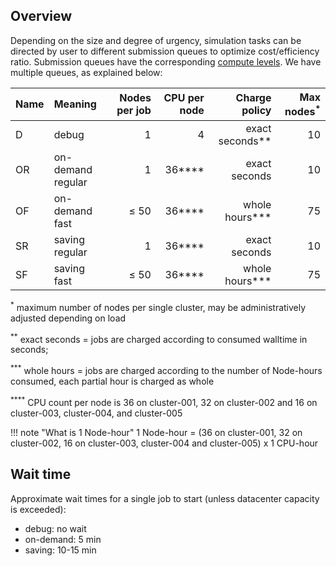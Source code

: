 <!-- by MM -->

## Overview

Depending on the size and degree of urgency, simulation tasks can be directed by user to different submission queues to optimize cost/efficiency ratio. Submission queues have the corresponding [compute levels](overview.md). We have multiple queues, as explained below:

| Name | Meaning | Nodes per job | CPU per node | Charge policy | Max nodes<sup>*</sup> |
|:-----|:--------|--------------:|-------------:|--------------:|----------:|
| D    | debug   | 1             | 4            | exact seconds** | 10
| OR   | on-demand regular   | 1             | 36****            | exact seconds | 10
| OF   | on-demand fast      | &le; 50             | 36****             | whole hours*** | 75
| SR   | saving regular   | 1             | 36****            | exact seconds | 10
| SF   | saving fast      | &le; 50             | 36****             | whole hours*** | 75

<sup>*</sup> maximum number of nodes per single cluster, may be administratively adjusted depending on load

<sup>**</sup> exact seconds = jobs are charged according to consumed walltime in seconds;

<sup>***</sup> whole hours = jobs are charged according to the number of Node-hours consumed, each partial hour is charged as whole

<sup>****</sup> CPU count per node is 36 on cluster-001, 32 on cluster-002 and 16 on cluster-003, cluster-004, and cluster-005


!!! note "What is 1 Node-hour"
    1 Node-hour = (36 on cluster-001, 32 on cluster-002, 16 on cluster-003, cluster-004 and cluster-005)  x  1 CPU-hour


## Wait time

Approximate wait times for a single job to start (unless datacenter capacity is exceeded):

- debug: no wait
- on-demand: 5 min
- saving: 10-15 min
